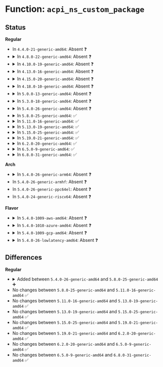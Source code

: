 # Function: <code>acpi_ns_custom_package</code>

## Status
<b>Regular</b>
<ul>
<li>
In <code>4.4.0-21-generic-amd64</code>: Absent ❓
</li>
<li>
<details>
<summary>In <code>4.8.0-22-generic-amd64</code>: Absent ❓</summary>

```json
{
  "name": "acpi_ns_custom_package",
  "collision_type": "Unique Static",
  "inline_type": "Full",
  "funcs": [
    {
      "addr": 18446744071584010811,
      "name": "acpi_ns_custom_package",
      "external": false,
      "loc": "drivers/acpi/acpica/nsprepkg.c:655",
      "file": "drivers/acpi/acpica/nsprepkg.c",
      "inline": "not declared, inlined",
      "caller_inline": [
        "drivers/acpi/acpica/nsprepkg.c:acpi_ns_check_package"
      ],
      "caller_func": []
    }
  ],
  "symbols": []
}
```
</details>
</li>
<li>
<details>
<summary>In <code>4.10.0-19-generic-amd64</code>: Absent ❓</summary>

```json
{
  "name": "acpi_ns_custom_package",
  "collision_type": "Unique Static",
  "inline_type": "Full",
  "funcs": [
    {
      "addr": 18446744071584152708,
      "name": "acpi_ns_custom_package",
      "external": false,
      "loc": "drivers/acpi/acpica/nsprepkg.c:655",
      "file": "drivers/acpi/acpica/nsprepkg.c",
      "inline": "not declared, inlined",
      "caller_inline": [
        "drivers/acpi/acpica/nsprepkg.c:acpi_ns_check_package"
      ],
      "caller_func": []
    }
  ],
  "symbols": []
}
```
</details>
</li>
<li>
<details>
<summary>In <code>4.13.0-16-generic-amd64</code>: Absent ❓</summary>

```json
{
  "name": "acpi_ns_custom_package",
  "collision_type": "Unique Static",
  "inline_type": "Full",
  "funcs": [
    {
      "addr": 18446744071584219991,
      "name": "acpi_ns_custom_package",
      "external": false,
      "loc": "drivers/acpi/acpica/nsprepkg.c:655",
      "file": "drivers/acpi/acpica/nsprepkg.c",
      "inline": "not declared, inlined",
      "caller_inline": [
        "drivers/acpi/acpica/nsprepkg.c:acpi_ns_check_package"
      ],
      "caller_func": []
    }
  ],
  "symbols": []
}
```
</details>
</li>
<li>
<details>
<summary>In <code>4.15.0-20-generic-amd64</code>: Absent ❓</summary>

```json
{
  "name": "acpi_ns_custom_package",
  "collision_type": "Unique Static",
  "inline_type": "Full",
  "funcs": [
    {
      "addr": 18446744071584561334,
      "name": "acpi_ns_custom_package",
      "external": false,
      "loc": "drivers/acpi/acpica/nsprepkg.c:657",
      "file": "drivers/acpi/acpica/nsprepkg.c",
      "inline": "not declared, inlined",
      "caller_inline": [
        "drivers/acpi/acpica/nsprepkg.c:acpi_ns_check_package"
      ],
      "caller_func": []
    }
  ],
  "symbols": []
}
```
</details>
</li>
<li>
<details>
<summary>In <code>4.18.0-10-generic-amd64</code>: Absent ❓</summary>

```json
{
  "name": "acpi_ns_custom_package",
  "collision_type": "Unique Static",
  "inline_type": "Full",
  "funcs": [
    {
      "addr": 18446744071584786444,
      "name": "acpi_ns_custom_package",
      "external": false,
      "loc": "drivers/acpi/acpica/nsprepkg.c:623",
      "file": "drivers/acpi/acpica/nsprepkg.c",
      "inline": "not declared, inlined",
      "caller_inline": [
        "drivers/acpi/acpica/nsprepkg.c:acpi_ns_check_package"
      ],
      "caller_func": []
    }
  ],
  "symbols": []
}
```
</details>
</li>
<li>
<details>
<summary>In <code>5.0.0-13-generic-amd64</code>: Absent ❓</summary>

```json
{
  "name": "acpi_ns_custom_package",
  "collision_type": "Unique Static",
  "inline_type": "Full",
  "funcs": [
    {
      "addr": 18446744071584888798,
      "name": "acpi_ns_custom_package",
      "external": false,
      "loc": "drivers/acpi/acpica/nsprepkg.c:623",
      "file": "drivers/acpi/acpica/nsprepkg.c",
      "inline": "not declared, inlined",
      "caller_inline": [
        "drivers/acpi/acpica/nsprepkg.c:acpi_ns_check_package"
      ],
      "caller_func": []
    }
  ],
  "symbols": []
}
```
</details>
</li>
<li>
<details>
<summary>In <code>5.3.0-18-generic-amd64</code>: Absent ❓</summary>

```json
{
  "name": "acpi_ns_custom_package",
  "collision_type": "Unique Static",
  "inline_type": "Full",
  "funcs": [
    {
      "addr": 18446744071585091798,
      "name": "acpi_ns_custom_package",
      "external": false,
      "loc": "drivers/acpi/acpica/nsprepkg.c:623",
      "file": "drivers/acpi/acpica/nsprepkg.c",
      "inline": "not declared, inlined",
      "caller_inline": [
        "drivers/acpi/acpica/nsprepkg.c:acpi_ns_check_package"
      ],
      "caller_func": []
    }
  ],
  "symbols": []
}
```
</details>
</li>
<li>
<details>
<summary>In <code>5.4.0-26-generic-amd64</code>: Absent ❓</summary>

```json
{
  "name": "acpi_ns_custom_package",
  "collision_type": "Unique Static",
  "inline_type": "Full",
  "funcs": [
    {
      "addr": 18446744071585228154,
      "name": "acpi_ns_custom_package",
      "external": false,
      "loc": "drivers/acpi/acpica/nsprepkg.c:623",
      "file": "drivers/acpi/acpica/nsprepkg.c",
      "inline": "not declared, inlined",
      "caller_inline": [
        "drivers/acpi/acpica/nsprepkg.c:acpi_ns_check_package"
      ],
      "caller_func": []
    }
  ],
  "symbols": []
}
```
</details>
</li>
<li>
<details>
<summary>In <code>5.8.0-25-generic-amd64</code>: ✅</summary>

```c
acpi_status acpi_ns_custom_package(struct acpi_evaluate_info * info, union acpi_operand_object * * elements, u32 count)
```

```json
{
  "name": "acpi_ns_custom_package",
  "collision_type": "Unique Static",
  "inline_type": "No",
  "funcs": [
    {
      "addr": 18446744071585933028,
      "name": "acpi_ns_custom_package",
      "external": false,
      "loc": "drivers/acpi/acpica/nsprepkg.c:623",
      "file": "drivers/acpi/acpica/nsprepkg.c",
      "inline": "seen, unknown",
      "caller_inline": [],
      "caller_func": [
        "drivers/acpi/acpica/nsprepkg.c:acpi_ns_check_package"
      ]
    }
  ],
  "symbols": [
    {
      "addr": 18446744071585933028,
      "name": "acpi_ns_custom_package",
      "section": ".text",
      "bind": "STB_LOCAL",
      "size": 457
    }
  ]
}
```
</details>
</li>
<li>
<details>
<summary>In <code>5.11.0-16-generic-amd64</code>: ✅</summary>

```c
acpi_status acpi_ns_custom_package(struct acpi_evaluate_info * info, union acpi_operand_object * * elements, u32 count)
```

```json
{
  "name": "acpi_ns_custom_package",
  "collision_type": "Unique Static",
  "inline_type": "No",
  "funcs": [
    {
      "addr": 18446744071586055037,
      "name": "acpi_ns_custom_package",
      "external": false,
      "loc": "drivers/acpi/acpica/nsprepkg.c:623",
      "file": "drivers/acpi/acpica/nsprepkg.c",
      "inline": "seen, unknown",
      "caller_inline": [],
      "caller_func": [
        "drivers/acpi/acpica/nsprepkg.c:acpi_ns_check_package"
      ]
    }
  ],
  "symbols": [
    {
      "addr": 18446744071586055037,
      "name": "acpi_ns_custom_package",
      "section": ".text",
      "bind": "STB_LOCAL",
      "size": 457
    }
  ]
}
```
</details>
</li>
<li>
<details>
<summary>In <code>5.13.0-19-generic-amd64</code>: ✅</summary>

```c
acpi_status acpi_ns_custom_package(struct acpi_evaluate_info * info, union acpi_operand_object * * elements, u32 count)
```

```json
{
  "name": "acpi_ns_custom_package",
  "collision_type": "Unique Static",
  "inline_type": "No",
  "funcs": [
    {
      "addr": 18446744071585931880,
      "name": "acpi_ns_custom_package",
      "external": false,
      "loc": "drivers/acpi/acpica/nsprepkg.c:623",
      "file": "drivers/acpi/acpica/nsprepkg.c",
      "inline": "seen, unknown",
      "caller_inline": [],
      "caller_func": [
        "drivers/acpi/acpica/nsprepkg.c:acpi_ns_check_package"
      ]
    }
  ],
  "symbols": [
    {
      "addr": 18446744071585931880,
      "name": "acpi_ns_custom_package",
      "section": ".text",
      "bind": "STB_LOCAL",
      "size": 457
    }
  ]
}
```
</details>
</li>
<li>
<details>
<summary>In <code>5.15.0-25-generic-amd64</code>: ✅</summary>

```c
acpi_status acpi_ns_custom_package(struct acpi_evaluate_info * info, union acpi_operand_object * * elements, u32 count)
```

```json
{
  "name": "acpi_ns_custom_package",
  "collision_type": "Unique Static",
  "inline_type": "No",
  "funcs": [
    {
      "addr": 18446744071586420053,
      "name": "acpi_ns_custom_package",
      "external": false,
      "loc": "drivers/acpi/acpica/nsprepkg.c:623",
      "file": "drivers/acpi/acpica/nsprepkg.c",
      "inline": "seen, unknown",
      "caller_inline": [],
      "caller_func": [
        "drivers/acpi/acpica/nsprepkg.c:acpi_ns_check_package"
      ]
    }
  ],
  "symbols": [
    {
      "addr": 18446744071586420053,
      "name": "acpi_ns_custom_package",
      "section": ".text",
      "bind": "STB_LOCAL",
      "size": 457
    }
  ]
}
```
</details>
</li>
<li>
<details>
<summary>In <code>5.19.0-21-generic-amd64</code>: ✅</summary>

```c
acpi_status acpi_ns_custom_package(struct acpi_evaluate_info * info, union acpi_operand_object * * elements, u32 count)
```

```json
{
  "name": "acpi_ns_custom_package",
  "collision_type": "Unique Static",
  "inline_type": "No",
  "funcs": [
    {
      "addr": 18446744071587670544,
      "name": "acpi_ns_custom_package",
      "external": false,
      "loc": "drivers/acpi/acpica/nsprepkg.c:623",
      "file": "drivers/acpi/acpica/nsprepkg.c",
      "inline": "seen, unknown",
      "caller_inline": [],
      "caller_func": [
        "drivers/acpi/acpica/nsprepkg.c:acpi_ns_check_package"
      ]
    }
  ],
  "symbols": [
    {
      "addr": 18446744071587670544,
      "name": "acpi_ns_custom_package",
      "section": ".text",
      "bind": "STB_LOCAL",
      "size": 477
    }
  ]
}
```
</details>
</li>
<li>
<details>
<summary>In <code>6.2.0-20-generic-amd64</code>: ✅</summary>

```c
acpi_status acpi_ns_custom_package(struct acpi_evaluate_info * info, union acpi_operand_object * * elements, u32 count)
```

```json
{
  "name": "acpi_ns_custom_package",
  "collision_type": "Unique Static",
  "inline_type": "No",
  "funcs": [
    {
      "addr": 18446744071588978112,
      "name": "acpi_ns_custom_package",
      "external": false,
      "loc": "drivers/acpi/acpica/nsprepkg.c:623",
      "file": "drivers/acpi/acpica/nsprepkg.c",
      "inline": "seen, unknown",
      "caller_inline": [],
      "caller_func": [
        "drivers/acpi/acpica/nsprepkg.c:acpi_ns_check_package"
      ]
    }
  ],
  "symbols": [
    {
      "addr": 18446744071588978112,
      "name": "acpi_ns_custom_package",
      "section": ".text",
      "bind": "STB_LOCAL",
      "size": 522
    }
  ]
}
```
</details>
</li>
<li>
<details>
<summary>In <code>6.5.0-9-generic-amd64</code>: ✅</summary>

```c
acpi_status acpi_ns_custom_package(struct acpi_evaluate_info * info, union acpi_operand_object * * elements, u32 count)
```

```json
{
  "name": "acpi_ns_custom_package",
  "collision_type": "Unique Static",
  "inline_type": "No",
  "funcs": [
    {
      "addr": 18446744071589268592,
      "name": "acpi_ns_custom_package",
      "external": false,
      "loc": "drivers/acpi/acpica/nsprepkg.c:623",
      "file": "drivers/acpi/acpica/nsprepkg.c",
      "inline": "seen, unknown",
      "caller_inline": [],
      "caller_func": [
        "drivers/acpi/acpica/nsprepkg.c:acpi_ns_check_package"
      ]
    }
  ],
  "symbols": [
    {
      "addr": 18446744071589268592,
      "name": "acpi_ns_custom_package",
      "section": ".text",
      "bind": "STB_LOCAL",
      "size": 522
    }
  ]
}
```
</details>
</li>
<li>
<details>
<summary>In <code>6.8.0-31-generic-amd64</code>: ✅</summary>

```c
acpi_status acpi_ns_custom_package(struct acpi_evaluate_info * info, union acpi_operand_object * * elements, u32 count)
```

```json
{
  "name": "acpi_ns_custom_package",
  "collision_type": "Unique Static",
  "inline_type": "No",
  "funcs": [
    {
      "addr": 18446744071589575312,
      "name": "acpi_ns_custom_package",
      "external": false,
      "loc": "drivers/acpi/acpica/nsprepkg.c:623",
      "file": "drivers/acpi/acpica/nsprepkg.c",
      "inline": "seen, unknown",
      "caller_inline": [],
      "caller_func": [
        "drivers/acpi/acpica/nsprepkg.c:acpi_ns_check_package"
      ]
    }
  ],
  "symbols": [
    {
      "addr": 18446744071589575312,
      "name": "acpi_ns_custom_package",
      "section": ".text",
      "bind": "STB_LOCAL",
      "size": 522
    }
  ]
}
```
</details>
</li>
</ul>
<b>Arch</b>
<ul>
<li>
<details>
<summary>In <code>5.4.0-26-generic-arm64</code>: Absent ❓</summary>

```json
{
  "name": "acpi_ns_custom_package",
  "collision_type": "Unique Static",
  "inline_type": "Full",
  "funcs": [
    {
      "addr": 18446603336497556508,
      "name": "acpi_ns_custom_package",
      "external": false,
      "loc": "drivers/acpi/acpica/nsprepkg.c:623",
      "file": "drivers/acpi/acpica/nsprepkg.c",
      "inline": "not declared, inlined",
      "caller_inline": [
        "drivers/acpi/acpica/nsprepkg.c:acpi_ns_check_package"
      ],
      "caller_func": []
    }
  ],
  "symbols": []
}
```
</details>
</li>
<li>
In <code>5.4.0-26-generic-armhf</code>: Absent ❓
</li>
<li>
In <code>5.4.0-26-generic-ppc64el</code>: Absent ❓
</li>
<li>
In <code>5.4.0-24-generic-riscv64</code>: Absent ❓
</li>
</ul>
<b>Flavor</b>
<ul>
<li>
<details>
<summary>In <code>5.4.0-1009-aws-amd64</code>: Absent ❓</summary>

```json
{
  "name": "acpi_ns_custom_package",
  "collision_type": "Unique Static",
  "inline_type": "Full",
  "funcs": [
    {
      "addr": 18446744071585089849,
      "name": "acpi_ns_custom_package",
      "external": false,
      "loc": "drivers/acpi/acpica/nsprepkg.c:623",
      "file": "drivers/acpi/acpica/nsprepkg.c",
      "inline": "not declared, inlined",
      "caller_inline": [
        "drivers/acpi/acpica/nsprepkg.c:acpi_ns_check_package"
      ],
      "caller_func": []
    }
  ],
  "symbols": []
}
```
</details>
</li>
<li>
<details>
<summary>In <code>5.4.0-1010-azure-amd64</code>: Absent ❓</summary>

```json
{
  "name": "acpi_ns_custom_package",
  "collision_type": "Unique Static",
  "inline_type": "Full",
  "funcs": [
    {
      "addr": 18446744071585005240,
      "name": "acpi_ns_custom_package",
      "external": false,
      "loc": "drivers/acpi/acpica/nsprepkg.c:623",
      "file": "drivers/acpi/acpica/nsprepkg.c",
      "inline": "not declared, inlined",
      "caller_inline": [
        "drivers/acpi/acpica/nsprepkg.c:acpi_ns_check_package"
      ],
      "caller_func": []
    }
  ],
  "symbols": []
}
```
</details>
</li>
<li>
<details>
<summary>In <code>5.4.0-1009-gcp-amd64</code>: Absent ❓</summary>

```json
{
  "name": "acpi_ns_custom_package",
  "collision_type": "Unique Static",
  "inline_type": "Full",
  "funcs": [
    {
      "addr": 18446744071585179738,
      "name": "acpi_ns_custom_package",
      "external": false,
      "loc": "drivers/acpi/acpica/nsprepkg.c:623",
      "file": "drivers/acpi/acpica/nsprepkg.c",
      "inline": "not declared, inlined",
      "caller_inline": [
        "drivers/acpi/acpica/nsprepkg.c:acpi_ns_check_package"
      ],
      "caller_func": []
    }
  ],
  "symbols": []
}
```
</details>
</li>
<li>
<details>
<summary>In <code>5.4.0-26-lowlatency-amd64</code>: Absent ❓</summary>

```json
{
  "name": "acpi_ns_custom_package",
  "collision_type": "Unique Static",
  "inline_type": "Full",
  "funcs": [
    {
      "addr": 18446744071585285898,
      "name": "acpi_ns_custom_package",
      "external": false,
      "loc": "drivers/acpi/acpica/nsprepkg.c:623",
      "file": "drivers/acpi/acpica/nsprepkg.c",
      "inline": "not declared, inlined",
      "caller_inline": [
        "drivers/acpi/acpica/nsprepkg.c:acpi_ns_check_package"
      ],
      "caller_func": []
    }
  ],
  "symbols": []
}
```
</details>
</li>
</ul>

## Differences
<b>Regular</b>
<ul>
<li>
<details>
<summary>Added between <code>5.4.0-26-generic-amd64</code> and <code>5.8.0-25-generic-amd64</code> ➕</summary>

```c
acpi_status acpi_ns_custom_package(struct acpi_evaluate_info * info, union acpi_operand_object * * elements, u32 count)
```
</details>
</li>
<li>
No changes between <code>5.8.0-25-generic-amd64</code> and <code>5.11.0-16-generic-amd64</code> ✅
</li>
<li>
No changes between <code>5.11.0-16-generic-amd64</code> and <code>5.13.0-19-generic-amd64</code> ✅
</li>
<li>
No changes between <code>5.13.0-19-generic-amd64</code> and <code>5.15.0-25-generic-amd64</code> ✅
</li>
<li>
No changes between <code>5.15.0-25-generic-amd64</code> and <code>5.19.0-21-generic-amd64</code> ✅
</li>
<li>
No changes between <code>5.19.0-21-generic-amd64</code> and <code>6.2.0-20-generic-amd64</code> ✅
</li>
<li>
No changes between <code>6.2.0-20-generic-amd64</code> and <code>6.5.0-9-generic-amd64</code> ✅
</li>
<li>
No changes between <code>6.5.0-9-generic-amd64</code> and <code>6.8.0-31-generic-amd64</code> ✅
</li>
</ul>
